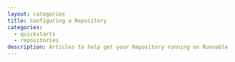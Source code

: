 ```yaml
---
layout: categories
title: Configuring a Repository
categories:
  - quickstarts
  - repositories
description: Articles to help get your Repository running on Runnable
---
```

